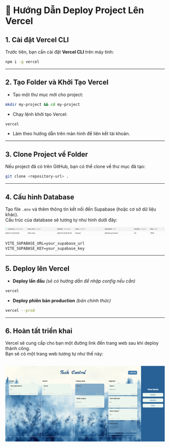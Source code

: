 # 🚀 Hướng Dẫn Deploy Project Lên Vercel  

## 1. Cài đặt Vercel CLI  
Trước tiên, bạn cần cài đặt **Vercel CLI** trên máy tính:  
```sh
npm i -g vercel
```

---

## 2. Tạo Folder và Khởi Tạo Vercel  
- Tạo một thư mục mới cho project:  
```sh
mkdir my-project && cd my-project
```
- Chạy lệnh khởi tạo Vercel:  
```sh
vercel
```
- Làm theo hướng dẫn trên màn hình để liên kết tài khoản.

---

## 3. Clone Project về Folder  
Nếu project đã có trên GitHub, bạn có thể clone về thư mục đã tạo:  
```sh
git clone <repository-url> .
```

---

## 4. Cấu hình Database  
Tạo file `.env` và thêm thông tin kết nối đến Supabase (hoặc cơ sở dữ liệu khác).  
Cấu trúc của database sẽ tương tự như hình dưới đây:  

![Cấu trúc Database](/background/database.png)  

```env
VITE_SUPABASE_URL=your_supabase_url
VITE_SUPABASE_KEY=your_supabase_key
```

---

## 5. Deploy lên Vercel  
- **Deploy lần đầu** *(sẽ có hướng dẫn để nhập config nếu cần)*  
```sh
vercel
```
- **Deploy phiên bản production** *(bản chính thức)*  
```sh
vercel --prod
```

---
## 6. Hoàn tất triển khai  
Vercel sẽ cung cấp cho bạn một đường link đến trang web sau khi deploy thành công.  
Bạn sẽ có một trang web tương tự như thế này:  

![Demo trang web đã triển khai](background/demo.png)  
---
